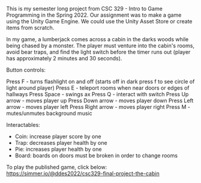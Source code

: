 This is my semester long project from CSC 329 - Intro to Game Programming in the Spring 2022. Our assignment was to make a game using the Unity Game Engine. We could use the Unity Asset Store or create items from scratch. 

In my game, a lumberjack comes across a cabin in the darks woods while being chased by a monster. The player must venture into the cabin's rooms, avoid bear traps, and find the light switch before the timer runs out (player has approximately 2 minutes and 30 seconds). 

Button controls:

Press F - turns flashlight on and off (starts off in dark press f to see circle of light around player)
Press E - teleport rooms when near doors or edges of hallways
Press Space - swings ax
Press Q - interact with switch
Press Up arrow - moves player up
Press Down arrow - moves player down
Press Left arrow - moves player left
Press Right arrow - moves player right
Press M - mutes/unmutes background music

Interactables:

- Coin: increase player score by one
- Trap: decreases player health by one
- Pie: increases player health by one
- Board: boards on doors must be broken in order to change rooms

To play the published game, click below:
https://simmer.io/@ddes2022/csc329-final-project-the-cabin 
